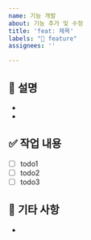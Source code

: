 ```yaml
---
name: 기능 개발
about: 기능 추가 및 수정
title: 'feat: 제목'
labels: "🎈 feature"
assignees: ''

---
```


## 📃 설명

- 
- 

## ✅ 작업 내용

- [ ] todo1
- [ ] todo2
- [ ] todo3

## 💬 기타 사항

-
